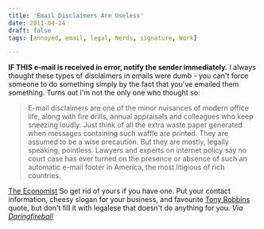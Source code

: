 ```yaml
---
title: 'Email Disclaimers Are Useless'
date: 2011-04-14
draft: false
tags: [annoyed, email, legal, Nerds, signature, Work]

---
```


**IF THIS e-mail is received in error, notify the sender immediately.** I always thought these types of disclaimers in emails were dumb - you can't force someone to do something simply by the fact that you've emailed them something. Turns out I'm not the only one who thought so:

> E-mail disclaimers are one of the minor nuisances of modern office life, along with fire drills, annual appraisals and colleagues who keep sneezing loudly. Just think of all the extra waste paper generated when messages containing such waffle are printed. They are assumed to be a wise precaution. But they are mostly, legally speaking, pointless. Lawyers and experts on internet policy say no court case has ever turned on the presence or absence of such an automatic e-mail footer in America, the most litigious of rich countries.

[The Economist](http://www.economist.com/node/18529895) So get rid of yours if you have one. Put your contact information, cheesy slogan for your business, and favourite [Tony Robbins](http://en.wikipedia.org/wiki/Tony_Robbins) quote, but don't fill it with legalese that doesn't do anything for you. _Via [Daringfireball](http://daringfireball.net/linked/2011/04/14/yada-yada)_